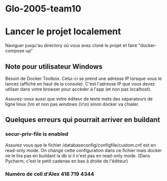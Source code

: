 # Glo-2005-team10

# Lancer le projet localement

Naviguer jusqu'au directory où vous avez cloné le projet et faire "docker-compose up"

## Note pour utilisateur Windows

Besoin de Docker Toolbox. Celui-ci se prend une adresse IP lorsque vous le lancez (affiché en haut de la console).
C'est l'adresse IP que vous devez utiliser dans votre browser pour accèder à l'app (et non pas localhost).

Assurez-vous aussi que votre éditeur de texte mets des séparateurs de ligne linux (\n) et non pas windows (\r\n) sinon
docker va chialer.

## Quelques erreurs qui pourrait arriver en buildant

### secur-priv-file is enabled
Assurez vous que le fichier /databaseconfig/configfile/custom.cnf est en read-only mode. On change cette configuration dans ce fichier mais docker ne le lira pas en buildant la db si il n'est pas en read-only mode. (Dans Pycharm, c'est le petit cadenas en bas à droite de l'éditeur)

### Numéro de cell d'Alex 418 719 4344


